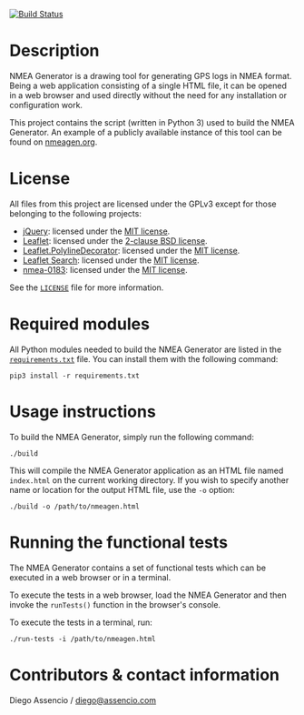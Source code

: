 [![Build Status](https://api.travis-ci.com/dassencio/nmeagen.svg?branch=master)](https://travis-ci.com/dassencio/nmeagen)

# Description

NMEA Generator is a drawing tool for generating GPS logs in NMEA format. Being
a web application consisting of a single HTML file, it can be opened in a web
browser and used directly without the need for any installation or configuration
work.

This project contains the script (written in Python 3) used to build the
NMEA Generator. An example of a publicly available instance of this tool can be
found on [nmeagen.org](https://nmeagen.org).

# License

All files from this project are licensed under the GPLv3 except for those
belonging to the following projects:

- [jQuery](https://jquery.com/): licensed under the
  [MIT license](https://github.com/jquery/jquery/blob/master/LICENSE.txt).
- [Leaflet](https://leafletjs.com/): licensed under the
  [2-clause BSD license](https://github.com/Leaflet/Leaflet/blob/master/LICENSE).
- [Leaflet.PolylineDecorator](https://github.com/bbecquet/Leaflet.PolylineDecorator):
  licensed under the [MIT license](https://github.com/bbecquet/Leaflet.PolylineDecorator/blob/master/LICENSE).
- [Leaflet Search](https://github.com/stefanocudini/leaflet-search): licensed
  under the [MIT license](https://github.com/stefanocudini/leaflet-search/blob/master/license.txt).
- [nmea-0183](https://github.com/nherment/node-nmea): licensed under the
  [MIT license](https://github.com/nherment/node-nmea/blob/master/LICENSE).

See the [`LICENSE`](https://github.com/dassencio/mapgen/tree/master/LICENSE)
file for more information.

# Required modules

All Python modules needed to build the NMEA Generator are listed in the
[`requirements.txt`](https://github.com/dassencio/nmeagen/tree/master/requirements.txt)
file. You can install them with the following command:

    pip3 install -r requirements.txt

# Usage instructions

To build the NMEA Generator, simply run the following command:

    ./build

This will compile the NMEA Generator application as an HTML file named
`index.html` on the current working directory. If you wish to specify another
name or location for the output HTML file, use the `-o` option:

    ./build -o /path/to/nmeagen.html

# Running the functional tests

The NMEA Generator contains a set of functional tests which can be executed in
a web browser or in a terminal.

To execute the tests in a web browser, load the NMEA Generator and then
invoke the `runTests()` function in the browser's console.

To execute the tests in a terminal, run:

    ./run-tests -i /path/to/nmeagen.html

# Contributors & contact information

Diego Assencio / diego@assencio.com
